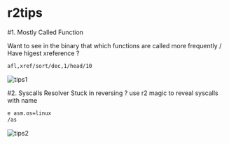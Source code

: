 # r2tips

#1. Mostly Called Function

Want to see in the binary that which functions are called more frequently / Have higest xreference ?
```sh
afl,xref/sort/dec,1/head/10
```
![tips1](https://github.com/apkunpacker/r2tips/assets/27184655/087537b2-2ae6-42c6-82b3-dede74413df0)

#2. Syscalls Resolver
Stuck in reversing ? use r2 magic to reveal syscalls with name 
```sh
e asm.os=linux
/as
```
![tips2](https://github.com/apkunpacker/r2tips/assets/27184655/95e579fb-c5b6-4067-b297-56e6986a0401)

